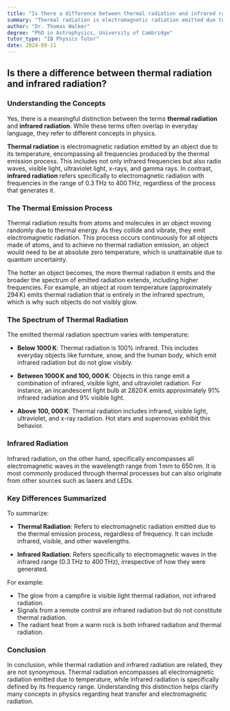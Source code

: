 ```yaml
---
title: "Is there a difference between thermal radiation and infrared radiation?"
summary: "Thermal radiation is electromagnetic radiation emitted due to heat, encompassing various wavelengths. Infrared radiation is a specific type of electromagnetic radiation with wavelengths between 1 mm and 650 nm. While they overlap, they are distinct: thermal radiation can include wavelengths beyond infrared, and infrared radiation can be generated by non-thermal processes."
author: "Dr. Thomas Walker"
degree: "PhD in Astrophysics, University of Cambridge"
tutor_type: "IB Physics Tutor"
date: 2024-09-11
---
```


## Is there a difference between thermal radiation and infrared radiation?

### Understanding the Concepts

Yes, there is a meaningful distinction between the terms **thermal radiation** and **infrared radiation**. While these terms often overlap in everyday language, they refer to different concepts in physics.

**Thermal radiation** is electromagnetic radiation emitted by an object due to its temperature, encompassing all frequencies produced by the thermal emission process. This includes not only infrared frequencies but also radio waves, visible light, ultraviolet light, x-rays, and gamma rays. In contrast, **infrared radiation** refers specifically to electromagnetic radiation with frequencies in the range of $0.3 \, \text{THz}$ to $400 \, \text{THz}$, regardless of the process that generates it.

### The Thermal Emission Process

Thermal radiation results from atoms and molecules in an object moving randomly due to thermal energy. As they collide and vibrate, they emit electromagnetic radiation. This process occurs continuously for all objects made of atoms, and to achieve no thermal radiation emission, an object would need to be at absolute zero temperature, which is unattainable due to quantum uncertainty.

The hotter an object becomes, the more thermal radiation it emits and the broader the spectrum of emitted radiation extends, including higher frequencies. For example, an object at room temperature (approximately $294 \, \text{K}$) emits thermal radiation that is entirely in the infrared spectrum, which is why such objects do not visibly glow.

### The Spectrum of Thermal Radiation

The emitted thermal radiation spectrum varies with temperature:

- **Below $1000 \, \text{K}$**: Thermal radiation is 100% infrared. This includes everyday objects like furniture, snow, and the human body, which emit infrared radiation but do not glow visibly.
  
- **Between $1000 \, \text{K}$ and $100,000 \, \text{K}$**: Objects in this range emit a combination of infrared, visible light, and ultraviolet radiation. For instance, an incandescent light bulb at $2820 \, \text{K}$ emits approximately $91\%$ infrared radiation and $9\%$ visible light.

- **Above $100,000 \, \text{K}$**: Thermal radiation includes infrared, visible light, ultraviolet, and x-ray radiation. Hot stars and supernovas exhibit this behavior.

### Infrared Radiation

Infrared radiation, on the other hand, specifically encompasses all electromagnetic waves in the wavelength range from $1 \, \text{mm}$ to $650 \, \text{nm}$. It is most commonly produced through thermal processes but can also originate from other sources such as lasers and LEDs. 

### Key Differences Summarized

To summarize:

- **Thermal Radiation**: Refers to electromagnetic radiation emitted due to the thermal emission process, regardless of frequency. It can include infrared, visible, and other wavelengths.

- **Infrared Radiation**: Refers specifically to electromagnetic waves in the infrared range ($0.3 \, \text{THz}$ to $400 \, \text{THz}$), irrespective of how they were generated.

For example:
- The glow from a campfire is visible light thermal radiation, not infrared radiation.
- Signals from a remote control are infrared radiation but do not constitute thermal radiation.
- The radiant heat from a warm rock is both infrared radiation and thermal radiation.

### Conclusion

In conclusion, while thermal radiation and infrared radiation are related, they are not synonymous. Thermal radiation encompasses all electromagnetic radiation emitted due to temperature, while infrared radiation is specifically defined by its frequency range. Understanding this distinction helps clarify many concepts in physics regarding heat transfer and electromagnetic radiation.
    